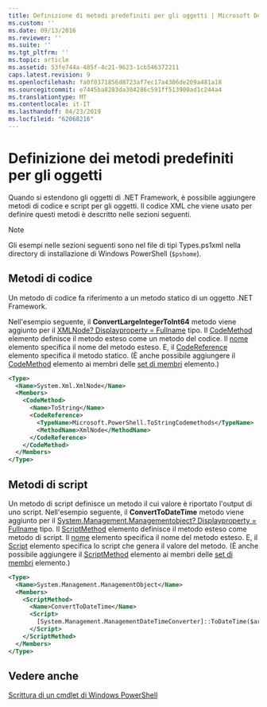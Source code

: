 ```yaml
---
title: Definizione di metodi predefiniti per gli oggetti | Microsoft Docs
ms.custom: ''
ms.date: 09/13/2016
ms.reviewer: ''
ms.suite: ''
ms.tgt_pltfrm: ''
ms.topic: article
ms.assetid: 53fe744a-485f-4c21-9623-1cb546372211
caps.latest.revision: 9
ms.openlocfilehash: fa0f0371856d8723af7ec17a4306de209a481a18
ms.sourcegitcommit: e7445ba8203da304286c591ff513900ad1c244a4
ms.translationtype: MT
ms.contentlocale: it-IT
ms.lasthandoff: 04/23/2019
ms.locfileid: "62068216"
---
```

# <a name="defining-default-methods-for-objects"></a>Definizione dei metodi predefiniti per gli oggetti

Quando si estendono gli oggetti di .NET Framework, è possibile aggiungere metodi di codice e script per gli oggetti. Il codice XML che viene usato per definire questi metodi è descritto nelle sezioni seguenti.

> [!NOTE]
> Gli esempi nelle sezioni seguenti sono nel file di tipi Types.ps1xml nella directory di installazione di Windows PowerShell (`$pshome`).

## <a name="code-methods"></a>Metodi di codice

Un metodo di codice fa riferimento a un metodo statico di un oggetto .NET Framework.

Nell'esempio seguente, il **ConvertLargeIntegerToInt64** metodo viene aggiunto per il [XMLNode? Displayproperty = Fullname](/dotnet/api/System.Xml.XmlNode) tipo. Il [CodeMethod](http://msdn.microsoft.com/en-us/1ea9b031-bbcf-4e35-b497-bf30fa0b1b05) elemento definisce il metodo esteso come un metodo del codice. Il [nome](http://msdn.microsoft.com/en-us/b58e9d21-c8c9-49a5-909e-9c1cfc64f873) elemento specifica il nome del metodo esteso. E, il [CodeReference](http://msdn.microsoft.com/en-us/70017b85-18d2-4f55-8357-92f309d5618b) elemento specifica il metodo statico. (È anche possibile aggiungere il [CodeMethod](http://msdn.microsoft.com/en-us/1ea9b031-bbcf-4e35-b497-bf30fa0b1b05) elemento ai membri delle [set di membri](http://msdn.microsoft.com/en-us/46a50fb5-e150-4c03-8584-e1b53e4d49e3) elemento.)

```xml
<Type>
  <Name>System.Xml.XmlNode</Name>
  <Members>
    <CodeMethod>
      <Name>ToString</Name>
      <CodeReference>
        <TypeName>Microsoft.PowerShell.ToStringCodemethods</TypeName>
        <MethodName>XmlNode</MethodName>
      </CodeReference>
    </CodeMethod>
  </Members>
</Type>
```

## <a name="script-methods"></a>Metodi di script

Un metodo di script definisce un metodo il cui valore è riportato l'output di uno script. Nell'esempio seguente, il **ConvertToDateTime** metodo viene aggiunto per il [System.Management.Managementobject? Displayproperty = Fullname](/dotnet/api/System.Management.ManagementObject) tipo. Il [ScriptMethod](http://msdn.microsoft.com/en-us/59f8160f-bc95-42f0-92e2-b16a616bc65c) elemento definisce il metodo esteso come metodo di script. Il [nome](http://msdn.microsoft.com/en-us/b58e9d21-c8c9-49a5-909e-9c1cfc64f873) elemento specifica il nome del metodo esteso. E, il [Script](http://msdn.microsoft.com/en-us/1937ad1b-bb2b-4512-9864-01fc0767d46f) elemento specifica lo script che genera il valore del metodo. (È anche possibile aggiungere il [ScriptMethod](http://msdn.microsoft.com/en-us/59f8160f-bc95-42f0-92e2-b16a616bc65c) elemento ai membri delle [set di membri](http://msdn.microsoft.com/en-us/46a50fb5-e150-4c03-8584-e1b53e4d49e3) elemento.)

```xml
<Type>
  <Name>System.Management.ManagementObject</Name>
  <Members>
    <ScriptMethod>
      <Name>ConvertToDateTime</Name>
      <Script>
        [System.Management.ManagementDateTimeConverter]::ToDateTime($args[0])
      </Script>
    </ScriptMethod>
  </Members>
</Type>
```

## <a name="see-also"></a>Vedere anche

[Scrittura di un cmdlet di Windows PowerShell](./writing-a-windows-powershell-cmdlet.md)
